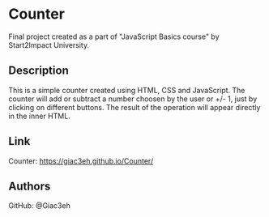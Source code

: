 # Counter
Final project created as a part of "JavaScript Basics course" by Start2Impact University.  

## Description
This is a simple counter created using HTML, CSS and JavaScript.
The counter will add or subtract a number choosen by the user or +/- 1, just by clicking on different buttons.
The result of the operation will appear directly in the inner HTML.

## Link
Counter: https://giac3eh.github.io/Counter/

## Authors
GitHub: @Giac3eh
